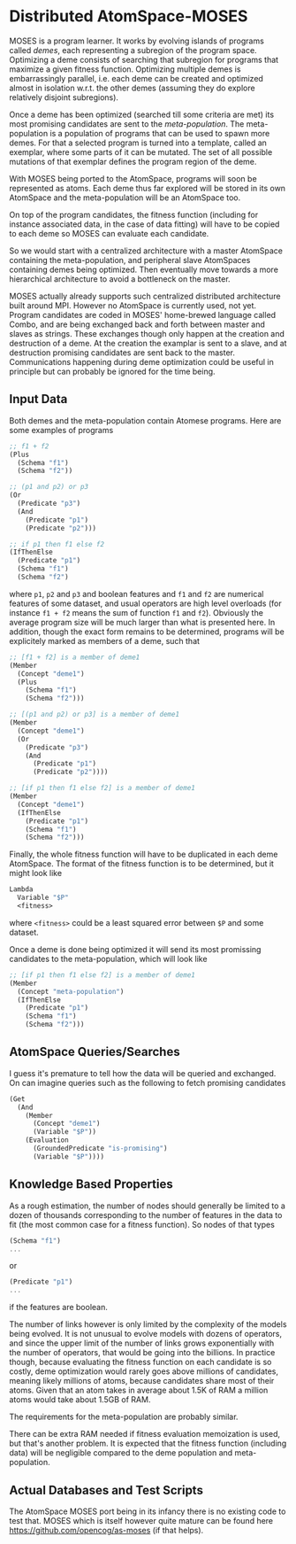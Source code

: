 Distributed AtomSpace-MOSES
===========================

MOSES is a program learner. It works by evolving islands of programs
called *demes*, each representing a subregion of the program
space. Optimizing a deme consists of searching that subregion for
programs that maximize a given fitness function. Optimizing multiple
demes is embarrassingly parallel, i.e. each deme can be created and
optimized almost in isolation w.r.t. the other demes (assuming they do
explore relatively disjoint subregions).

Once a deme has been optimized (searched till some criteria are met)
its most promising candidates are sent to the *meta-population*. The
meta-population is a population of programs that can be used to spawn
more demes. For that a selected program is turned into a template,
called an exemplar, where some parts of it can be mutated. The set of
all possible mutations of that exemplar defines the program region of
the deme.

With MOSES being ported to the AtomSpace, programs will soon be
represented as atoms. Each deme thus far explored will be stored in
its own AtomSpace and the meta-population will be an AtomSpace too.

On top of the program candidates, the fitness function (including for
instance associated data, in the case of data fitting) will have to be
copied to each deme so MOSES can evaluate each candidate.

So we would start with a centralized architecture with a master
AtomSpace containing the meta-population, and peripheral slave
AtomSpaces containing demes being optimized. Then eventually move
towards a more hierarchical architecture to avoid a bottleneck on the
master.

MOSES actually already supports such centralized distributed
architecture built around MPI. However no AtomSpace is currently used,
not yet. Program candidates are coded in MOSES' home-brewed language
called Combo, and are being exchanged back and forth between master
and slaves as strings. These exchanges though only happen at the
creation and destruction of a deme. At the creation the examplar is
sent to a slave, and at destruction promising candidates are sent back
to the master. Communications happening during deme optimization could
be useful in principle but can probably be ignored for the time being.

Input Data
----------

Both demes and the meta-population contain Atomese programs. Here are
some examples of programs

```scheme
;; f1 + f2
(Plus
  (Schema "f1")
  (Schema "f2"))

;; (p1 and p2) or p3
(Or
  (Predicate "p3")
  (And
    (Predicate "p1")
    (Predicate "p2")))

;; if p1 then f1 else f2
(IfThenElse
  (Predicate "p1")
  (Schema "f1")
  (Schema "f2")
```

where `p1`, `p2` and `p3` and boolean features and `f1` and `f2` are
numerical features of some dataset, and usual operators are high level
overloads (for instance `f1 + f2` means the sum of function `f1` and
`f2`). Obviously the average program size will be much larger than
what is presented here. In addition, though the exact form remains to
be determined, programs will be explicitely marked as members of a
deme, such that

```scheme
;; [f1 + f2] is a member of deme1
(Member
  (Concept "deme1")
  (Plus
    (Schema "f1")
    (Schema "f2")))

;; [(p1 and p2) or p3] is a member of deme1
(Member
  (Concept "deme1")
  (Or
    (Predicate "p3")
    (And
      (Predicate "p1")
      (Predicate "p2"))))

;; [if p1 then f1 else f2] is a member of deme1
(Member
  (Concept "deme1")
  (IfThenElse
    (Predicate "p1")
    (Schema "f1")
    (Schema "f2")))
```

Finally, the whole fitness function will have to be duplicated in each
deme AtomSpace. The format of the fitness function is to be
determined, but it might look like

```scheme
Lambda
  Variable "$P"
  <fitness>
```

where `<fitness>` could be a least squared error between `$P` and some
dataset.

Once a deme is done being optimized it will send its most promissing
candidates to the meta-population, which will look like

```scheme
;; [if p1 then f1 else f2] is a member of deme1
(Member
  (Concept "meta-population")
  (IfThenElse
    (Predicate "p1")
    (Schema "f1")
    (Schema "f2")))
```

AtomSpace Queries/Searches
--------------------------

I guess it's premature to tell how the data will be queried and
exchanged. On can imagine queries such as the following to fetch
promising candidates

```scheme
(Get
  (And
    (Member
      (Concept "deme1")
      (Variable "$P"))
    (Evaluation
      (GroundedPredicate "is-promising")
      (Variable "$P"))))
```

Knowledge Based Properties
--------------------------

As a rough estimation, the number of nodes should generally be limited
to a dozen of thousands corresponding to the number of features in the
data to fit (the most common case for a fitness function). So nodes of
that types

```scheme
(Schema "f1")
...
```

or

```scheme
(Predicate "p1")
...
```

if the features are boolean.

The number of links however is only limited by the complexity of the
models being evolved. It is not unusual to evolve models with dozens
of operators, and since the upper limit of the number of links grows
exponentially with the number of operators, that would be going into
the billions. In practice though, because evaluating the fitness
function on each candidate is so costly, deme optimization would
rarely goes above millions of candidates, meaning likely millions of
atoms, because candidates share most of their atoms. Given that an
atom takes in average about 1.5K of RAM a million atoms would take
about 1.5GB of RAM.

The requirements for the meta-population are probably similar.

There can be extra RAM needed if fitness evaluation memoization is
used, but that's another problem. It is expected that the fitness
function (including data) will be negligible compared to the deme
population and meta-population.

Actual Databases and Test Scripts
---------------------------------

The AtomSpace MOSES port being in its infancy there is no existing
code to test that. MOSES which is itself however quite mature can be
found here https://github.com/opencog/as-moses (if that helps).
